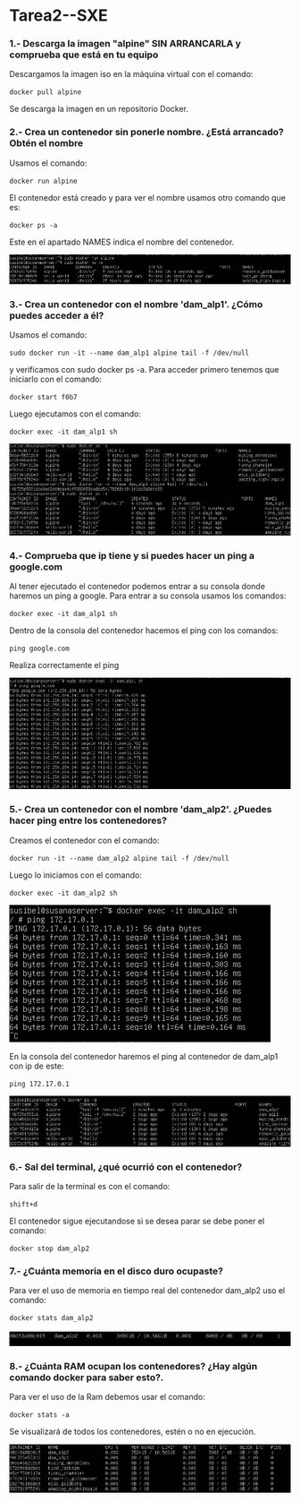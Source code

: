 # Tarea2--SXE
### 1.- Descarga la imagen "alpine" SIN ARRANCARLA y comprueba que está en tu equipo
Descargamos la imagen iso en la máquina virtual con el comando:  

``docker pull alpine``

Se descarga la imagen en un repositorio Docker.


### 2.- Crea un contenedor sin ponerle nombre. ¿Está arrancado? Obtén el nombre
Usamos el comando:

``docker run alpine``

El contenedor está creado y para ver el nombre usamos otro comando que es:

``docker ps -a``

Este en el apartado NAMES indica el nombre del contenedor.

![punto2](Imagenes/punto2.png)


### 3.- Crea un contenedor con el nombre 'dam_alp1'. ¿Cómo puedes acceder a él?
Usamos el comando:

``sudo docker run -it --name dam_alp1 alpine tail -f /dev/null``

y verificamos con sudo docker ps -a. Para acceder primero tenemos que iniciarlo con el comando: 

``docker start f0b7``

Luego ejecutamos con el comando:

``docker exec -it dam_alp1 sh``

![punto3](Imagenes/punto3.png)


### 4.- Comprueba que ip tiene y si puedes hacer un ping a google.com
Al tener ejecutado el contenedor podemos entrar a su consola donde haremos un ping a google. Para entrar a su consola usamos los comandos: 

``docker exec -it dam_alp1 sh``

Dentro de la consola del contenedor hacemos el ping con los comandos:

``ping google.com``

Realiza correctamente el ping 

![punto4](Imagenes/punto4.png)


### 5.- Crea un contenedor con el nombre 'dam_alp2'. ¿Puedes hacer ping entre los contenedores?
Creamos el contenedor con el comando:

``docker run -it --name dam_alp2 alpine tail -f /dev/null``

Luego lo iniciamos con el comando:

``docker exec -it dam_alp2 sh``

![Punto5.1](Imagenes/punto5_1.png)

En la consola del contenedor haremos el ping al contenedor de dam_alp1 con ip de este:

``ping 172.17.0.1``

![punto5.2](Imagenes/punto5.png)


### 6.- Sal del terminal, ¿qué ocurrió con el contenedor?
Para salir de la terminal es con el comando:

``shift+d``

El contenedor sigue ejecutandose si se desea parar se debe poner el comando:

``docker stop dam_alp2``


### 7.- ¿Cuánta memoria en el disco duro ocupaste?
Para ver el uso de memoria en tiempo real del contenedor dam_alp2 uso el comando:

``docker stats dam_alp2``

![punto7](Imagenes/punto7.png)


### 8.- ¿Cuánta RAM ocupan los contenedores? ¿Hay algún comando docker para saber esto?.
Para ver el uso de la Ram debemos usar el comando:

``docker stats -a``

Se  visualizará de todos los contenedores, estén o no en ejecución.

![punto8](Imagenes/punto8.png)
